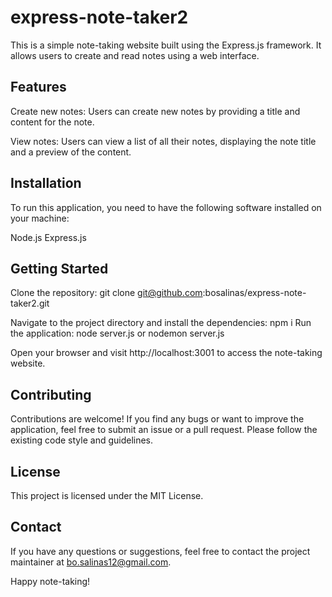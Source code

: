 # express-note-taker2

This is a simple note-taking website built using the Express.js framework. It allows users to create and read notes using a web interface.

## Features
Create new notes: Users can create new notes by providing a title and content for the note.

View notes: Users can view a list of all their notes, displaying the note title and a preview of the content.

## Installation 
To run this application, you need to have the following software installed on your machine:

Node.js
Express.js

## Getting Started
Clone the repository:
git clone git@github.com:bosalinas/express-note-taker2.git

Navigate to the project directory and install the dependencies:
npm i 
Run the application:
node server.js
or
nodemon server.js

Open your browser and visit http://localhost:3001 to access the note-taking website.

## Contributing
Contributions are welcome! If you find any bugs or want to improve the application, feel free to submit an issue or a pull request. Please follow the existing code style and guidelines.

## License
This project is licensed under the MIT License.

## Contact
If you have any questions or suggestions, feel free to contact the project maintainer at bo.salinas12@gmail.com.

Happy note-taking!
